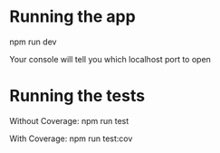 # Running the app

npm run dev

Your console will tell you which localhost port to open

# Running the tests

Without Coverage: npm run test

With Coverage: npm run test:cov